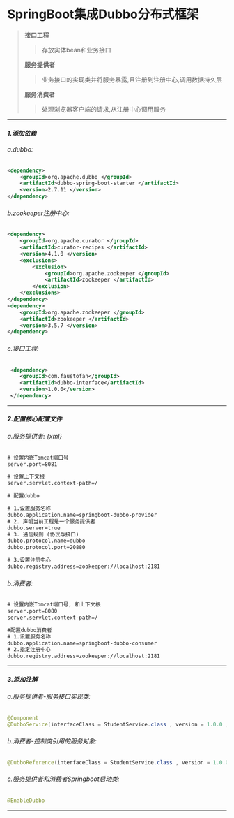 # SpringBoot集成Dubbo分布式框架

> **接口工程**
>
>> 存放实体bean和业务接口
>>
>
> **服务提供者**
>
>> 业务接口的实现类并将服务暴露,且注册到注册中心,调用数据持久层
>>
>
> **服务消费者**
>
>> 处理浏览器客户端的请求,从注册中心调用服务
>>
>

---

#### ***1.添加依赖***

###### a.dubbo:

```xml
<dependency>
	<groupId>org.apache.dubbo </groupId>
	<artifactId>dubbo-spring-boot-starter </artifactId>
	<version>2.7.11 </version>
</dependency>
```

###### b.zookeeper注册中心:

```xml
<dependency>
	<groupId>org.apache.curator </groupId>
	<artifactId>curator-recipes </artifactId>
	<version>4.1.0 </version>
	<exclusions>
		<exclusion>
			<groupId>org.apache.zookeeper </groupId>
			<artifactId>zookeeper </artifactId>
		</exclusion>
	</exclusions>
</dependency>
<dependency>
	<groupId>org.apache.zookeeper </groupId>
	<artifactId>zookeeper </artifactId>
	<version>3.5.7 </version>
</dependency>
```

###### c.接口工程:

```xml
 <dependency>
 	<groupId>com.faustofan</groupId>
 	<artifactId>dubbo-interface</artifactId>
 	<version>1.0.0</version>
 </dependency>
```

---

#### ***2.配置核心配置文件***

###### a.服务提供者: {xml}

```xml
# 设置内嵌Tomcat端口号
server.port=8081

# 设置上下文根
server.servlet.context-path=/

# 配置dubbo

# 1.设置服务名称
dubbo.application.name=springboot-dubbo-provider
# 2. 声明当前工程是一个服务提供者
dubbo.server=true
# 3. 通信规则 (协议与接口)
dubbo.protocol.name=dubbo
dubbo.protocol.port=20880

# 3.设置注册中心
dubbo.registry.address=zookeeper://localhost:2181
```

###### b.消费者:

```xml
# 设置内嵌Tomcat端口号, 和上下文根
server.port=8080
server.servlet.context-path=/

#配置dubbo消费者
# 1.设置服务名称
dubbo.application.name=springboot-dubbo-consumer
# 2.指定注册中心
dubbo.registry.address=zookeeper://localhost:2181
```

---

#### ***3.添加注解***

###### a.服务提供者-服务接口实现类:

```java
@Component
@DubboService(interfaceClass = StudentService.class , version = 1.0.0 , tomeout = 15000)
```

###### b.消费者-控制类引用的服务对象:

```java
@DubboReference(interfaceClass = StudentService.class , version = 1.0.0 , checkout =false)
```

###### c.服务提供者和消费者Springboot启动类:

```java
@EnableDubbo
```

---
